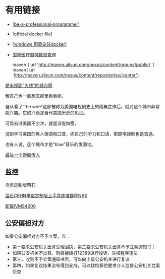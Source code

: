 
# 有用链接

- [[be-a-professional-programmer]](https://github.com/stanzhai/be-a-professional-programmer)
- [[official docker file]](https://github.com/docker-library)
- [[windows 配置安装docker]](https://docs.microsoft.com/zh-cn/virtualization/windowscontainers/manage-docker/configure-docker-daemon)

- [国家医疗器械数据查询](http://app1.sfda.gov.cn/datasearchcnda/face3/base.jsp?tableId=26&tableName=TABLE26&title=%EF%BF%BD%EF%BF%BD%EF%BF%BD%EF%BF%BD%D2%BD%EF%BF%BD%EF%BF%BD%EF%BF%BD%EF%BF%BD%D0%B5%EF%BF%BD%EF%BF%BD%C6%B7%EF%BF%BD%EF%BF%BD%D7%A2%EF%BF%BD%E1%A3%A9&bcId=152904417281669781044048234789)

    maven { url 'http://maven.aliyun.com/nexus/content/groups/public/' }
    maven{ url 'http://maven.aliyun.com/nexus/content/repositories/jcenter'}



[是电视剧“火线”的城市啊](http://www.mjf2020.com/ziyuan/2651602.html#26516-1-WEB-DL)

我自己也一直想去那里看看呢。

自从看了“the wire”这部被称为美国电视剧史上的精典之作后，就对这个城市非常感兴趣。它的兴衰是当代美国历史的见证。

可惜去过美国不少次，就是没能如愿。

说到学习美国的黑人俚语和口音，练自己的听力和口语，那部电视剧也是首选。

也有人说，这个城市才是“blue”音乐的发源地。


[最后一个捞偏传人](http://www.borafuste.com/bqg/15509/4188373.html)

## 监控

电信定制版萤石

[萤石C6HN电信定制版上手并连接群晖NAS](https://post.smzdm.com/p/a3d4573k/)

[卸载IVMS4200](https://www.advanceduninstaller.com/iVMS-4200-Video-Wall-ccc92b55570eb8652759242cca3414b3-application.htm)

## 公安偏袒对方

如果公安偏袒对方不予立案，应：

- 第一要求公安机关出具受理回执，第二要求公安机关出具不予立案通知书；
- 如果公安机关不出具，则直接拨打12389进行投诉，举报程序违法
- 第三，收到不予立案通知书后，可以向上级公安机关进行复议
- 第四，如果复议结果没有得到支持，可以找检察院要求介入监督公安机关立案侦查